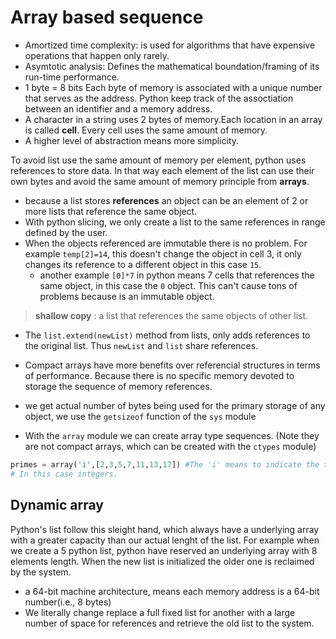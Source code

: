 # Array based sequence

- Amortized time complexity: is used for algorithms that have expensive operations that happen only rarely.
- Asymtotic analysis: Defines the mathematical boundation/framing of its run-time performance.
- 1 byte = 8 bits
Each byte of memory is associated with a unique number that serves as the address. Python keep track of the assoctiation between an identifier and a memory address.
- A character in a string uses 2 bytes of memory.Each location in an array is called **cell**. Every cell uses the same amount of memory.
- A higher level of abstraction means more simplicity.

To avoid list use the same amount of memory per element, python uses references to store data. In that way each element of the list can use their own bytes and avoid the same amount of memory principle from **arrays**.

- because a list stores **references** an object can be an element of 2 or more lists that reference the same object.
- With python slicing, we only create a list to the same references in range defined by the user.
- When the objects referenced are immutable there is no problem.
For example `temp[2]=14`, this doesn't change the object in cell 3, it only changes its reference to a different object in this case `15`.
  - another example `[0]*7` in python means 7 cells that references the same object, in this case the `0` object. This can't cause tons of problems because is an immutable object.

> **shallow copy** : a list that references the same objects of other list.

- The `list.extend(newList)` method from lists, only adds references to the original list. Thus `newList` and `list` share references.

- Compact arrays have more benefits over referencial structures in terms of performance.
Because there is no specific memory devoted to storage the sequence of memory references.
- we get actual number of bytes being used for the primary storage of any object, we use the `getsizeof` function of the  `sys` module
- With the `array` module we can create array type sequences. (Note they are not compact arrays, which can be created with the `ctypes` module)

```py
primes = array('i',[2,3,5,7,11,13,17]) #The 'i' means to indicate the type code.
# In this case integers.
```

## Dynamic array
Python's list follow this sleight hand, which always have a underlying array with a greater capacity than our actual lenght of the list.
For example when we create a 5 python list, python have reserved an underlying array with 8 elements length. When the new list is initialized the older one is reclaimed by the system.
- a 64-bit machine architecture, means  each memory address is a 64-bit number(i.e., 8 bytes)
- We literally change replace a full fixed list for another with a large number of space for references and retrieve the old list to the system.


